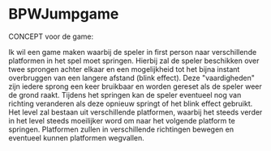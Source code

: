 # BPWJumpgame

CONCEPT voor de game:

Ik wil een game maken waarbij de speler in first person naar verschillende platformen in het spel moet springen.
Hierbij zal de speler beschikken over twee sprongen achter elkaar en een mogelijkheid tot het bijna instant overbruggen van een langere afstand (blink effect). Deze "vaardigheden" zijn iedere sprong een keer bruikbaar en worden gereset als de speler weer de grond raakt. Tijdens het springen kan de speler eventueel nog van richting veranderen als deze opnieuw springt of het blink effect gebruikt.
Het level zal bestaan uit verschillende platformen, waarbij het steeds verder in het level steeds moeilijker word om naar het volgende platform te springen. Platformen zullen in verschillende richtingen bewegen en eventueel kunnen platformen wegvallen.